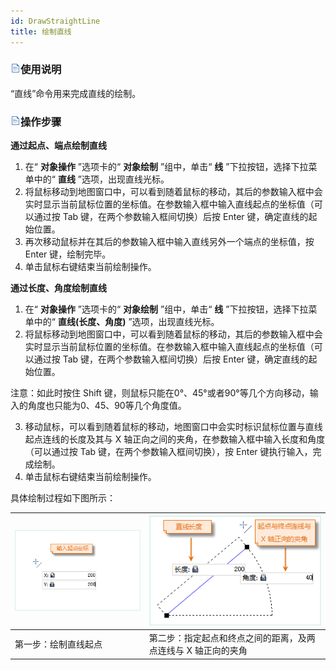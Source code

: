 ```yaml
---
id: DrawStraightLine
title: 绘制直线  
---  
```

### ![](../../../img/read.gif)使用说明

“直线”命令用来完成直线的绘制。

### ![](../../../img/read.gif)操作步骤

**通过起点、端点绘制直线**

  1. 在“ **对象操作** ”选项卡的“ **对象绘制** ”组中，单击“ **线** ”下拉按钮，选择下拉菜单中的“ **直线** ”选项，出现直线光标。
  2. 将鼠标移动到地图窗口中，可以看到随着鼠标的移动，其后的参数输入框中会实时显示当前鼠标位置的坐标值。在参数输入框中输入直线起点的坐标值（可以通过按 Tab 键，在两个参数输入框间切换）后按 Enter 键，确定直线的起始位置。
  3. 再次移动鼠标并在其后的参数输入框中输入直线另外一个端点的坐标值，按 Enter 键，绘制完毕。
  4. 单击鼠标右键结束当前绘制操作。

**通过长度、角度绘制直线**

  1. 在“ **对象操作** ”选项卡的“ **对象绘制** ”组中，单击“ **线** ”下拉按钮，选择下拉菜单中的“ **直线(长度、角度)** ”选项，出现直线光标。
  2. 将鼠标移动到地图窗口中，可以看到随着鼠标的移动，其后的参数输入框中会实时显示当前鼠标位置的坐标值。在参数输入框中输入直线起点的坐标值（可以通过按 Tab 键，在两个参数输入框间切换）后按 Enter 键，确定直线的起始位置。 

注意：如此时按住 Shift 键，则鼠标只能在0°、45°或者90°等几个方向移动，输入的角度也只能为0、45、90等几个角度值。

  3. 移动鼠标，可以看到随着鼠标的移动，地图窗口中会实时标识鼠标位置与直线起点连线的长度及其与 X 轴正向之间的夹角，在参数输入框中输入长度和角度（可以通过按 Tab 键，在两个参数输入框间切换），按 Enter 键执行输入，完成绘制。
  4. 单击鼠标右键结束当前绘制操作。

具体绘制过程如下图所示：

![](img/drawStrainghtLine1.png) | ![](img/drawStrainghtLine2.png)  
---|---  
第一步：绘制直线起点 | 第二步：指定起点和终点之间的距离，及两点连线与 X 轴正向的夹角  



